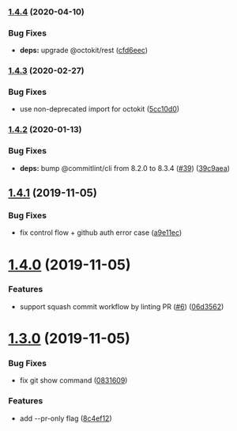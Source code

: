 ### [1.4.4](https://github.com/mixmaxhq/commitlint-jenkins/compare/v1.4.3...v1.4.4) (2020-04-10)


### Bug Fixes

* **deps:** upgrade @octokit/rest ([cfd6eec](https://github.com/mixmaxhq/commitlint-jenkins/commit/cfd6eecaa608a05b74a3449432cd0dd2ef5df7db))

### [1.4.3](https://github.com/mixmaxhq/commitlint-jenkins/compare/v1.4.2...v1.4.3) (2020-02-27)


### Bug Fixes

* use non-deprecated import for octokit ([5cc10d0](https://github.com/mixmaxhq/commitlint-jenkins/commit/5cc10d0ea0328a8d73e35ffaf25c7d747a8cf3ec))

### [1.4.2](https://github.com/mixmaxhq/commitlint-jenkins/compare/v1.4.1...v1.4.2) (2020-01-13)


### Bug Fixes

* **deps:** bump @commitlint/cli from 8.2.0 to 8.3.4 ([#39](https://github.com/mixmaxhq/commitlint-jenkins/issues/39)) ([39c9aea](https://github.com/mixmaxhq/commitlint-jenkins/commit/39c9aea463fd6af63bb42cca563e28e655f8fea2))

## [1.4.1](https://github.com/mixmaxhq/commitlint-jenkins/compare/v1.4.0...v1.4.1) (2019-11-05)


### Bug Fixes

* fix control flow + github auth error case ([a9e11ec](https://github.com/mixmaxhq/commitlint-jenkins/commit/a9e11ec34140f17b5165bb5386e4b9d5d210047c))

# [1.4.0](https://github.com/mixmaxhq/commitlint-jenkins/compare/v1.3.0...v1.4.0) (2019-11-05)


### Features

* support squash commit workflow by linting PR ([#6](https://github.com/mixmaxhq/commitlint-jenkins/issues/6)) ([06d3562](https://github.com/mixmaxhq/commitlint-jenkins/commit/06d3562c7a71e7cfbf9978bfe63b170ad4f23baf))

# [1.3.0](https://github.com/mixmaxhq/commitlint-jenkins/compare/v1.2.1...v1.3.0) (2019-11-05)


### Bug Fixes

* fix git show command ([0831609](https://github.com/mixmaxhq/commitlint-jenkins/commit/0831609a3dc18d62b58ab85f97aa1837857436d6))


### Features

* add --pr-only flag ([8c4ef12](https://github.com/mixmaxhq/commitlint-jenkins/commit/8c4ef123aeaf3a983ff5be376456865cc8e1021c))
